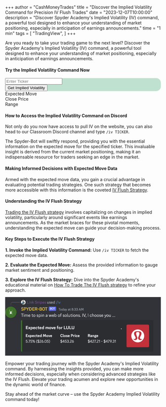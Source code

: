 +++
author = "CashMoneyTrades"
title = "Discover the Implied Volatility Command for Precision IV Flush Trades"
date = "2023-12-07T10:00:00"
description = "Discover Spyder Academy's Implied Volatility (IV) command, a powerful tool designed to enhance your understanding of market positioning, especially in anticipation of earnings announcements."
time = "1 min"
tags = [
   "TradingView",
]
+++

Are you ready to take your trading game to the next level? Discover the Spyder Academy's Implied Volatility (IV) command, a powerful tool designed to enhance your understanding of market positioning, especially in anticipation of earnings announcements.

#### Try the Implied Volatility Command Now

<div class="card shadow border-0 p-3 mb-5 justify-content-center" style="border-radius: 15px; background-color: #BFE1CF; ">
   <div class="row p-0 m-0 align-items-center">
      <div class="col-8  p-0 m-0 align-items-center">
         <label hidden for="search-input">Enter Ticker Symbol</label>
         <input id="ticker" class="no-border-transparent-bg" type="text" placeholder="Enter Ticker">
      </div>
      <!--end of col-->
      <div class="col-4">
         <button class="btn btn-lg btn-success" onclick="getIV(); return false;">Get Implied Volatility</button>
      </div>
      <!--end of col-->
   </div>
</div>


<div class="card shadow p-3 mb-5 justify-content-center d-none" id="iv_results">
   <div class="row">
      <div class="col-4">
         <div id="movePercentTitle">Expected Move</div>
         <span id="movePercent"></span> <span id="moveAmount"> </span>
      </div>
      <div class="col-4">
         <div id="closePriceTitle">Close Price</div>
         <span id="closePrice"></span>
      </div>
      <div class="col-4">
         <div id="ivRangeTitle">Range</div>
         <span id="ivRange"></span>
      </div>
   </div>
</div>


<script>
   function getIV(){
      userTrades = new Trades();
      userTrades.fetchIVData($("#ticker").val());

   }
</script>

#### How to Access the Implied Volatility Command on Discord
Not only do you now have access to pull IV on the website, you can also head to our Classroom Discord channel and type `/iv TICKER`. 

The Spyder-Bot will swiftly respond, providing you with the essential information on the expected move for the specified ticker. This invaluable insight is derived from the current market positioning, making it an indispensable resource for traders seeking an edge in the market.

#### Making Informed Decisions with Expected Move Data
Armed with the expected move data, you gain a crucial advantage in evaluating potential trading strategies. One such strategy that becomes more accessible with this information is the coveted [IV Flush Strategy](/education/how-to-trade-the-iv-flush-strategy/).

#### Understanding the IV Flush Strategy
[Trading the IV Flush strategy](/education/how-to-trade-the-iv-flush-strategy/) involves capitalizing on changes in implied volatility, particularly around significant events like earnings announcements. As the market braces for these pivotal moments, understanding the expected move can guide your decision-making process.

#### Key Steps to Execute the IV Flush Strategy

**1. Invoke the Implied Volatility Command:** Use `/iv TICKER` to fetch the expected move data.

**2. Evaluate the Expected Move:** Assess the provided information to gauge market sentiment and positioning.

**3. Explore the IV Flush Strategy:** Dive into the Spyder Academy's educational material on [How To Trade The IV Flush strategy](/education/how-to-trade-the-iv-flush-strategy/)  to refine your approach.


![Implied Volatility](images/iv.png)


Empower your trading journey with the Spyder Academy's Implied Volatility command. By harnessing the insights provided, you can make more informed decisions, especially when considering advanced strategies like the IV Flush. Elevate your trading acumen and explore new opportunities in the dynamic world of finance.

Stay ahead of the market curve – use the Spyder Academy Implied Volatility command today!
